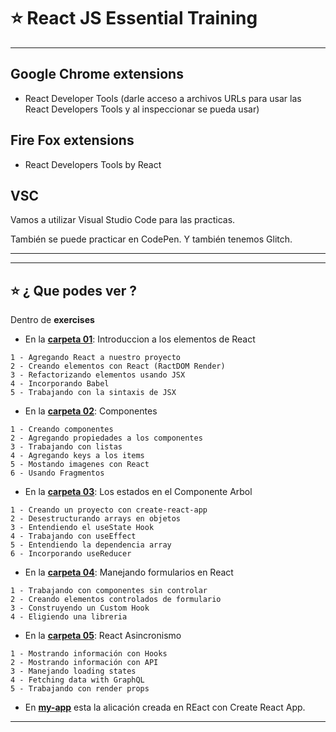 # :star: React JS Essential Training

---

## Google Chrome extensions

- React Developer Tools (darle acceso a archivos URLs para usar las React Developers Tools y al inspeccionar se pueda usar)

## Fire Fox extensions

- React Developers Tools by React

## VSC

Vamos a utilizar Visual Studio Code para las practicas.

También se puede practicar en CodePen. Y también tenemos Glitch.

---
---

## :star: ¿ Que podes ver ?

Dentro de **exercises**

- En la [**carpeta 01**](https://github.com/eugenia1984/react-varios-cursos/tree/main/react_js_essential_training/exercises/01): Introduccion a los elementos de React
```
1 - Agregando React a nuestro proyecto
2 - Creando elementos con React (RactDOM Render)
3 - Refactorizando elementos usando JSX
4 - Incorporando Babel
5 - Trabajando con la sintaxis de JSX
```

- En la [**carpeta 02**](https://github.com/eugenia1984/react-varios-cursos/tree/main/react_js_essential_training/exercises/02): Componentes 
```
1 - Creando componentes
2 - Agregando propiedades a los componentes
3 - Trabajando con listas
4 - Agregando keys a los items
5 - Mostando imagenes con React
6 - Usando Fragmentos
```


- En la [**carpeta 03**](https://github.com/eugenia1984/react-varios-cursos/tree/main/react_js_essential_training/exercises/03): Los estados en el Componente Arbol
```
1 - Creando un proyecto con create-react-app
2 - Desestructurando arrays en objetos
3 - Entendiendo el useState Hook
4 - Trabajando con useEffect
5 - Entendiendo la dependencia array
6 - Incorporando useReducer
```

- En la [**carpeta 04**](https://github.com/eugenia1984/react-varios-cursos/tree/main/react_js_essential_training/exercises/04): Manejando formularios en React
```
1 - Trabajando con componentes sin controlar
2 - Creando elementos controlados de formulario
3 - Construyendo un Custom Hook
4 - Eligiendo una libreria
```

- En la [**carpeta 05**](https://github.com/eugenia1984/react-varios-cursos/tree/main/react_js_essential_training/exercises/05): React Asincronismo
```
1 - Mostrando información con Hooks
2 - Mostrando información con API
3 - Manejando loading states
4 - Fetching data with GraphQL
5 - Trabajando con render props
```

- En [**my-app**](https://github.com/eugenia1984/react-varios-cursos/tree/main/react_js_essential_training/exercises/my-app) esta la alicación creada en REact con Create React App.

---
